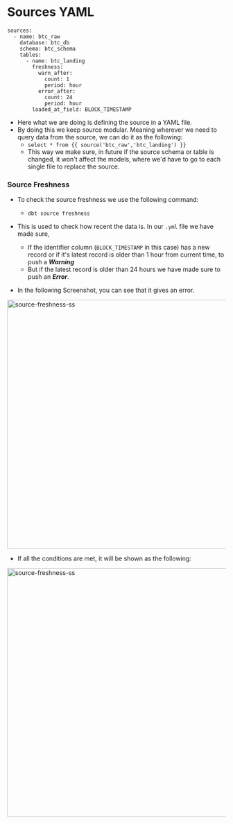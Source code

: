 # Sources YAML 

```
sources:
  - name: btc_raw
    database: btc_db
    schema: btc_schema
    tables:
      - name: btc_landing
        freshness:
          warn_after:
            count: 1
            period: hour
          error_after:
            count: 24
            period: hour
        loaded_at_field: BLOCK_TIMESTAMP
```

- Here what we are doing is defining the source in a YAML file.
- By doing this we keep source modular. Meaning wherever we need to query data from the source, we can do it as the following:
    - ``` select * from {{ source('btc_raw','btc_landing') }} ```
    - This way we make sure, in future if the source schema or  table is changed, it won't affect the models, where we'd have to go to each single file to replace the source.


### Source Freshness

- To check the source freshness we use the following command:
    - ``` dbt source freshness ```
- This is used to check how recent the data is. In our `.yml` file we have made sure,
    - If the identifier column (`BLOCK_TIMESTAMP` in this case) has a new record or if it's latest record is older than 1 hour from current time, to push a ***Warning***
    - But if the latest record is older than 24 hours we have made sure to push an ***Error***.

- In the following Screenshot, you can see that it gives an error.

<img width="574" alt="source-freshness-ss" src="https://github.com/user-attachments/assets/ba34f4e1-0abf-4717-a577-dc77b0267655">


- If all the conditions are met, it will be shown as the following:

<img width="574" alt="source-freshness-ss" src="https://github.com/user-attachments/assets/3a3eb734-1335-496b-9b8c-aa857f637d9a">